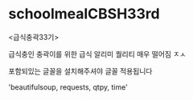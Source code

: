 # schoolmealCBSH33rd
<급식충곽33기>

급식충인 충곽이를 위한 급식 알리미
퀄리티 매우 떨어짐 ㅈㅅ

포함되있는 글꼴을 설치해주셔야 글꼴 적용됩니다


'beautifulsoup, requests, qtpy, time'
